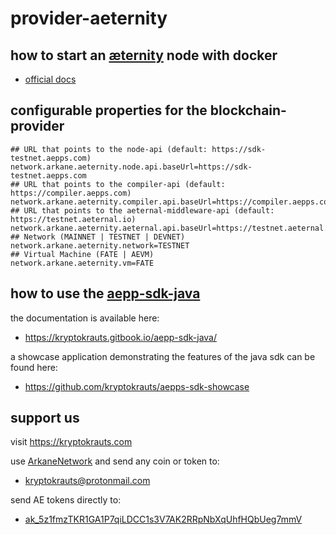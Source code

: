# provider-aeternity

## how to start an [æternity](https://github.com/aeternity/aeternity) node with docker

- [official docs](https://github.com/aeternity/aeternity/blob/master/docs/docker.md)

## configurable properties for the blockchain-provider
```
## URL that points to the node-api (default: https://sdk-testnet.aepps.com)
network.arkane.aeternity.node.api.baseUrl=https://sdk-testnet.aepps.com
## URL that points to the compiler-api (default: https://compiler.aepps.com)
network.arkane.aeternity.compiler.api.baseUrl=https://compiler.aepps.com
## URL that points to the aeternal-middleware-api (default: https://testnet.aeternal.io)
network.arkane.aeternity.aeternal.api.baseUrl=https://testnet.aeternal.io
## Network (MAINNET | TESTNET | DEVNET)
network.arkane.aeternity.network=TESTNET
## Virtual Machine (FATE | AEVM)
network.arkane.aeternity.vm=FATE
```

## how to use the [aepp-sdk-java](https://github.com/kryptokrauts/aepp-sdk-java)
the documentation is available here:
- https://kryptokrauts.gitbook.io/aepp-sdk-java/

a showcase application demonstrating the features of the java sdk can be found here:
- https://github.com/kryptokrauts/aepps-sdk-showcase

## support us
visit https://kryptokrauts.com

use [ArkaneNetwork](https://arkane.network) and send any coin or token to:
- kryptokrauts@protonmail.com

send AE tokens directly to:
- [ak_5z1fmzTKR1GA1P7qiLDCC1s3V7AK2RRpNbXqUhfHQbUeg7mmV](https://explorer.aepps.com/#/account/ak_5z1fmzTKR1GA1P7qiLDCC1s3V7AK2RRpNbXqUhfHQbUeg7mmV)